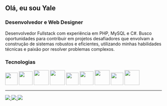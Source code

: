 


<h2>Olá, eu sou Yale</h2>
<h3>Desenvolvedor e Web Designer</h3>
<p>
Desenvolvedor Fullstack com experiência em PHP, MySQL e C#. Busco oportunidades para contribuir em projetos desafiadores que envolvam a construção de sistemas robustos e eficientes, utilizando minhas habilidades técnicas e paixão por resolver problemas complexos.
</p>

<h3>Tecnologias</h3>
      <div class="lisTag">
            <a class="tag">
            <img style="width: 40px;" src="https://cdn.jsdelivr.net/gh/devicons/devicon@latest/icons/javascript/javascript-original.svg" />        
           </a>
          <a class="tag">
            <img style="width: 44px;" src="https://cdn.jsdelivr.net/gh/devicons/devicon@latest/icons/react/react-original.svg" />        
           </a>
              <a class="tag">
            <img style="width: 48px;" src="https://cdn.jsdelivr.net/gh/devicons/devicon@latest/icons/html5/html5-original-wordmark.svg" />
          </a>
              <a class="tag">
            <img style="width: 48px;" src="https://cdn.jsdelivr.net/gh/devicons/devicon@latest/icons/css3/css3-original-wordmark.svg"/>
          </a>
             <a class="tag">
            <img style="width: 40px;" src="https://cdn.jsdelivr.net/gh/devicons/devicon@latest/icons/nodejs/nodejs-original.svg" />
          </a>
          </a>
           <a class="tag">
            <img style="width: 44px;" src="https://cdn.jsdelivr.net/gh/devicons/devicon@latest/icons/csharp/csharp-original.svg"  />
          </a>
             <a class="tag">
            <img style="width: 48px;" src="https://cdn.jsdelivr.net/gh/devicons/devicon@latest/icons/java/java-original.svg"  />
          </a>
          <a class="tag">
            <img style="width: 40px;" src="https://cdn.jsdelivr.net/gh/devicons/devicon@latest/icons/php/php-original.svg" />
          </a>
           <a class="tag">
            <img style="width: 48px;" src="https://cdn.jsdelivr.net/gh/devicons/devicon@latest/icons/mysql/mysql-original-wordmark.svg" />
          </a>
       </div> 
         <hr>
         <div>
            <a href="yale.designers@gmail.com">
            <img  src="https://img.shields.io/badge/Gmail-D14836?style=for-the-badge&logo=gmail&logoColor=white" />        
           </a>
           <a href="https://www.linkedin.com/in/yale-souza/">
            <img  src="https://img.shields.io/badge/LinkedIn-0077B5?style=for-the-badge&logo=linkedin&logoColor=white" />        
           </a>
            <a">
            <img  src="https://img.shields.io/badge/WhatsApp-25D366?style=for-the-badge&logo=whatsapp&logoColor=white" />        
           </a>
          </div>

          
